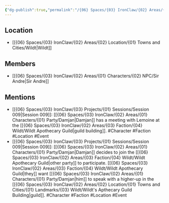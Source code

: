 ```yaml
---
{"dg-publish":true,"permalink":"/{06} Spaces/{03} IronClaw/{02} Areas/{03} Faction/{04} Wildt/Wildt Apothecary Guild/","title":"Wildt Apothecary Guild"}
---
```



## Location

- [[{06} Spaces/{03} IronClaw/{02} Areas/{02} Location/{01} Towns and Cities/Wildt\|Wildt]]

## Members

- [[{06} Spaces/{03} IronClaw/{02} Areas/{01} Characters/{02} NPC/Sir Andre\|Sir Andre]]

## Mentions

- [[{06} Spaces/{03} IronClaw/{03} Projects/{01} Sessions/Session 009\|Session 009]]: [[{06} Spaces/{03} IronClaw/{02} Areas/{01} Characters/{01} Party/Damjan\|Damjan]] has a meeting with Lemoine at the [[{06} Spaces/{03} IronClaw/{02} Areas/{03} Faction/{04} Wildt/Wildt Apothecary Guild\|guild building]]. #Character #Faction #Location #Event
- [[{06} Spaces/{03} IronClaw/{03} Projects/{01} Sessions/Session 009\|Session 009]]: [[{06} Spaces/{03} IronClaw/{02} Areas/{01} Characters/{01} Party/Damjan\|Damjan]] decides to join the [[{06} Spaces/{03} IronClaw/{02} Areas/{03} Faction/{04} Wildt/Wildt Apothecary Guild\|other party]] to participate. [[{06} Spaces/{03} IronClaw/{02} Areas/{03} Faction/{04} Wildt/Wildt Apothecary Guild\|they]] want [[{06} Spaces/{03} IronClaw/{02} Areas/{01} Characters/{01} Party/Damjan\|him]] to speak with a higher-up in the [[{06} Spaces/{03} IronClaw/{02} Areas/{02} Location/{01} Towns and Cities/{01} Landmarks/{03} Wildt/Wildt's Apthecary Guild Building\|guild]]. #Character #Faction #Location #Event

